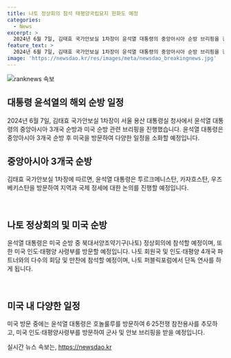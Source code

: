 ```yaml
---
title: 나토 정상회의 참석 태평양국립묘지 헌화도 예정
categories:
  - News
excerpt: >
  2024년 6월 7일, 김태효 국가안보실 1차장이 윤석열 대통령의 중앙아시아 순방 브리핑을 진행하고, 윤 대통령은 미국 순방 일정을 발표했다. 윤 대통령은 나토 정상회의 참석을 위해 다수의 나토 회원국과 양자 회담을 갖고, 인도·태평양 4개국 파트너 정상회의에 참여할 예정이며, 나토 퍼블릭포럼에서 연사를 진행할 예정이다. 또한, 호놀룰루 방문을 통해 전쟁 참전용사를 찾아 헌화하고, 미국 인도·태평양사령부를 방문하여 군사 및 안보 브리핑을 받을 예정이다.
feature_text: >
  2024년 6월 7일, 김태효 국가안보실 1차장이 윤석열 대통령의 중앙아시아 순방 브리핑을 진행하고, 윤 대통령은 미국 순방 일정을 발표했다. 윤 대통령은 나토 정상회의 참석을 위해 다수의 나토 회원국과 양자 회담을 갖고, 인도·태평양 4개국 파트너 정상회의에 참여할 예정이며, 나토 퍼블릭포럼에서 연사를 진행할 예정이다. 또한, 호놀룰루 방문을 통해 전쟁 참전용사를 찾아 헌화하고, 미국 인도·태평양사령부를 방문하여 군사 및 안보 브리핑을 받을 예정이다.
image: 'https://newsdao.kr/res/images/meta/newsdao_breakingnews.jpg'
---
```


<p><img src="https://newsdao.kr/res/images/meta/newsdao_breakingnews.jpg" alt="ranknews 속보" /></p>

<h2 data-ke-size="size26">대통령 윤석열의 해외 순방 일정</h2>

<p data-ke-size="size16">2024년 6월 7일, 김태효 국가안보실 1차장이 서울 용산 대통령실 청사에서 윤석열 대통령의 중앙아시아 3개국 순방과 미국 순방 관련 브리핑을 진행했습니다. 윤석열 대통령은 중앙아시아 3개국 순방 후 미국을 방문하여 다양한 일정을 소화할 예정입니다.</p>

<h2 data-ke-size="size24">중앙아시아 3개국 순방</h2>

<p data-ke-size="size16">김태효 국가안보실 1차장에 따르면, 윤석열 대통령은 투르크메니스탄, 카자흐스탄, 우즈베키스탄을 방문하여 지역과 국제 정세에 대한 논의를 진행할 예정입니다.</p>

<p data-ke-size="size16">&nbsp;</p>

<h2 data-ke-size="size24">나토 정상회의 및 미국 순방</h2>

<p data-ke-size="size16">윤석열 대통령은 미국 순방 중 북대서양조약기구(나토) 정상회의에 참석할 예정이며, 또한 미국 인도·태평양 사령부를 방문할 예정입니다. 나토 회원국 및 인도·태평양 4개국 파트너와의 다수의 회담 및 만찬에 참석할 예정이며, 나토 퍼블릭포럼에서 단독 연사를 하게 됩니다.</p>

<p data-ke-size="size16">&nbsp;</p>

<h2 data-ke-size="size24">미국 내 다양한 일정</h2>

<p data-ke-size="size16">미국 방문 중에는 윤석열 대통령은 호놀룰루를 방문하여 6·25전쟁 참전용사를 추모하고, 미국 인도·태평양사령부를 방문하여 군사 및 안보 브리핑을 받을 예정입니다.</p>
실시간 뉴스 속보는, <a href="https://newsdao.kr" rel="dofollow">https://newsdao.kr</a>



